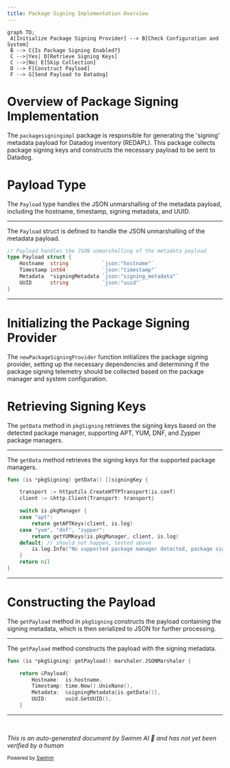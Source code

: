 ```yaml
---
title: Package Signing Implementation Overview
---
```

```mermaid
graph TD;
 A[Initialize Package Signing Provider] --> B[Check Configuration and System]
 B --> C{Is Package Signing Enabled?}
 C -->|Yes| D[Retrieve Signing Keys]
 C -->|No| E[Skip Collection]
 D --> F[Construct Payload]
 F --> G[Send Payload to Datadog]
```

# Overview of Package Signing Implementation

The <SwmToken path="comp/metadata/packagesigning/packagesigningimpl/packagesigning.go" pos="6:4:4" line-data="// Package packagesigningimpl implements the inventory signing component, to collect package signing keys.">`packagesigningimpl`</SwmToken> package is responsible for generating the 'signing' metadata payload for Datadog inventory (REDAPL). This package collects package signing keys and constructs the necessary payload to be sent to Datadog.

# Payload Type

The <SwmToken path="comp/metadata/packagesigning/packagesigningimpl/packagesigning.go" pos="45:2:2" line-data="// Payload handles the JSON unmarshalling of the metadata payload">`Payload`</SwmToken> type handles the JSON unmarshalling of the metadata payload, including the hostname, timestamp, signing metadata, and UUID.

<SwmSnippet path="/comp/metadata/packagesigning/packagesigningimpl/packagesigning.go" line="45">

---

The <SwmToken path="comp/metadata/packagesigning/packagesigningimpl/packagesigning.go" pos="45:2:2" line-data="// Payload handles the JSON unmarshalling of the metadata payload">`Payload`</SwmToken> struct is defined to handle the JSON unmarshalling of the metadata payload.

```go
// Payload handles the JSON unmarshalling of the metadata payload
type Payload struct {
	Hostname  string           `json:"hostname"`
	Timestamp int64            `json:"timestamp"`
	Metadata  *signingMetadata `json:"signing_metadata"`
	UUID      string           `json:"uuid"`
}
```

---

</SwmSnippet>

# Initializing the Package Signing Provider

The <SwmToken path="comp/metadata/packagesigning/packagesigningimpl/packagesigning.go" pos="40:5:5" line-data="		fx.Provide(newPackageSigningProvider))">`newPackageSigningProvider`</SwmToken> function initializes the package signing provider, setting up the necessary dependencies and determining if the package signing telemetry should be collected based on the package manager and system configuration.

# Retrieving Signing Keys

The <SwmToken path="comp/metadata/packagesigning/packagesigningimpl/packagesigning.go" pos="164:9:9" line-data="func (is *pkgSigning) getData() []signingKey {">`getData`</SwmToken> method in <SwmToken path="comp/metadata/packagesigning/packagesigningimpl/packagesigning.go" pos="164:6:6" line-data="func (is *pkgSigning) getData() []signingKey {">`pkgSigning`</SwmToken> retrieves the signing keys based on the detected package manager, supporting APT, YUM, DNF, and Zypper package managers.

<SwmSnippet path="/comp/metadata/packagesigning/packagesigningimpl/packagesigning.go" line="164">

---

The <SwmToken path="comp/metadata/packagesigning/packagesigningimpl/packagesigning.go" pos="164:9:9" line-data="func (is *pkgSigning) getData() []signingKey {">`getData`</SwmToken> method retrieves the signing keys for the supported package managers.

```go
func (is *pkgSigning) getData() []signingKey {

	transport := httputils.CreateHTTPTransport(is.conf)
	client := &http.Client{Transport: transport}

	switch is.pkgManager {
	case "apt":
		return getAPTKeys(client, is.log)
	case "yum", "dnf", "zypper":
		return getYUMKeys(is.pkgManager, client, is.log)
	default: // should not happen, tested above
		is.log.Info("No supported package manager detected, package signing telemetry will not be collected")
	}
	return nil
}
```

---

</SwmSnippet>

# Constructing the Payload

The <SwmToken path="comp/metadata/packagesigning/packagesigningimpl/packagesigning.go" pos="180:9:9" line-data="func (is *pkgSigning) getPayload() marshaler.JSONMarshaler {">`getPayload`</SwmToken> method in <SwmToken path="comp/metadata/packagesigning/packagesigningimpl/packagesigning.go" pos="164:6:6" line-data="func (is *pkgSigning) getData() []signingKey {">`pkgSigning`</SwmToken> constructs the payload containing the signing metadata, which is then serialized to JSON for further processing.

<SwmSnippet path="/comp/metadata/packagesigning/packagesigningimpl/packagesigning.go" line="180">

---

The <SwmToken path="comp/metadata/packagesigning/packagesigningimpl/packagesigning.go" pos="180:9:9" line-data="func (is *pkgSigning) getPayload() marshaler.JSONMarshaler {">`getPayload`</SwmToken> method constructs the payload with the signing metadata.

```go
func (is *pkgSigning) getPayload() marshaler.JSONMarshaler {

	return &Payload{
		Hostname:  is.hostname,
		Timestamp: time.Now().UnixNano(),
		Metadata:  &signingMetadata{is.getData()},
		UUID:      uuid.GetUUID(),
	}
```

---

</SwmSnippet>

&nbsp;

*This is an auto-generated document by Swimm AI 🌊 and has not yet been verified by a human*

<SwmMeta version="3.0.0" repo-id="Z2l0aHViJTNBJTNBZGF0YWRvZy1hZ2VudCUzQSUzQVN3aW1tLURlbW8=" repo-name="datadog-agent"><sup>Powered by [Swimm](/)</sup></SwmMeta>
